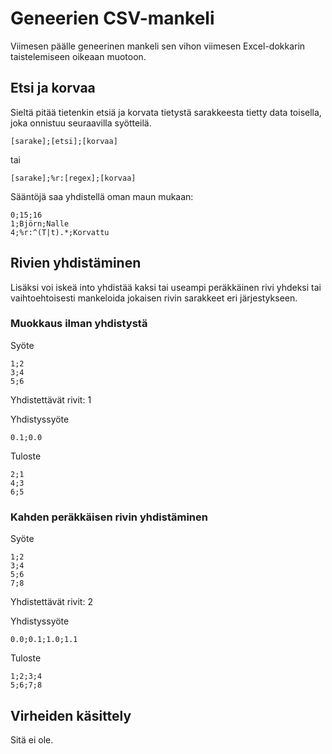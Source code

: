 # Geneerien CSV-mankeli

Viimesen päälle geneerinen mankeli sen vihon viimesen Excel-dokkarin
taistelemiseen oikeaan muotoon.

## Etsi ja korvaa

Sieltä pitää tietenkin etsiä ja korvata tietystä sarakkeesta tietty data
toisella, joka onnistuu seuraavilla syötteilä.

```
[sarake];[etsi];[korvaa]
```

tai

```
[sarake];%r:[regex];[korvaa]
```

Sääntöjä saa yhdistellä oman maun mukaan:

```
0;15;16
1;Björn;Nalle
4;%r:^(T|t).*;Korvattu
```

## Rivien yhdistäminen

Lisäksi voi iskeä into yhdistää kaksi tai useampi peräkkäinen rivi
yhdeksi tai vaihtoehtoisesti mankeloida jokaisen rivin sarakkeet eri
järjestykseen.

### Muokkaus ilman yhdistystä

Syöte

```
1;2
3;4
5;6
```

Yhdistettävät rivit: 1

Yhdistyssyöte

```
0.1;0.0
```

Tuloste

```
2;1
4;3
6;5
```

### Kahden peräkkäisen rivin yhdistäminen

Syöte

```
1;2
3;4
5;6
7;8
```

Yhdistettävät rivit: 2

Yhdistyssyöte

```
0.0;0.1;1.0;1.1
```

Tuloste

```
1;2;3;4
5;6;7;8
```

## Virheiden käsittely

Sitä ei ole.


